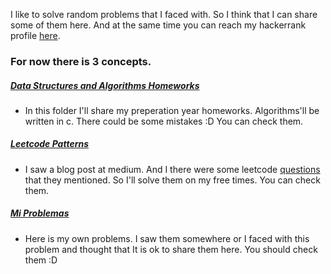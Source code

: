I like to solve random problems that I faced with. So I think that I can share some of them here. And at the same time you can reach my hackerrank profile [here](https://www.hackerrank.com/bilallozdemir?hr_r=1).

### For now there is 3 concepts.
##### [Data Structures and Algorithms Homeworks](https://github.com/bilative/99problems-ft-bilal/tree/master/data-structures-and-algorithms-homeworks)
* In this folder I'll share my preperation year homeworks. Algorithms'll be written in c. There could be some mistakes :D 
You can check them.

##### [Leetcode Patterns](https://github.com/bilative/99problems-ft-bilal/tree/master/leetcode-patterns)
* I saw a blog post at medium. And I there were some leetcode [questions](https://seanprashad.com/leetcode-patterns/) that they mentioned. So I'll solve them on my free times. You can check them.

##### [Mi Problemas](https://github.com/bilative/99problems-ft-bilal/tree/master/mi-problemas)
* Here is my own problems. I saw them somewhere or I faced with this problem and thought that It is ok to share them here. You should check them :D
